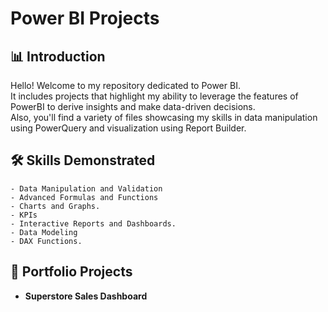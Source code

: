 # Power BI Projects

## 📊 Introduction

Hello! Welcome to my repository dedicated to Power BI. <br>
It includes projects that highlight my ability to leverage the features of PowerBI to derive insights and make data-driven decisions. <br>
Also, you'll find a variety of files showcasing my skills in data manipulation using PowerQuery and visualization using Report Builder. <br>

## 🛠 Skills Demonstrated

    - Data Manipulation and Validation
    - Advanced Formulas and Functions
    - Charts and Graphs.
    - KPIs
    - Interactive Reports and Dashboards.
    - Data Modeling
    - DAX Functions.

## 📁 Portfolio Projects

- **Superstore Sales Dashboard**

